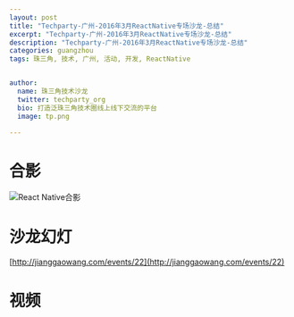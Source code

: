 ```yaml
---
layout: post
title: "Techparty-广州-2016年3月ReactNative专场沙龙-总结"
excerpt: "Techparty-广州-2016年3月ReactNative专场沙龙-总结"
description: "Techparty-广州-2016年3月ReactNative专场沙龙-总结"
categories: guangzhou
tags: 珠三角, 技术, 广州, 活动, 开发, ReactNative


author:
  name: 珠三角技术沙龙
  twitter: techparty_org
  bio: 打造泛珠三角技术圈线上线下交流的平台
  image: tp.png

---
```


# 合影

![React Native合影](http://77fktv.com1.z0.glb.clouddn.com/techparty-blog/2016/techparty_reactnavite_photo.jpg) 



# 沙龙幻灯

[http://jianggaowang.com/events/22](http://jianggaowang.com/events/22)



# 视频 

<script src='https://player.polyv.net/script/polyvplayer.min.js'></script>
<div id='plv_ce80baba82e329c9b178a3bcf1ef6fbf_c'></div>
<script>
var player = polyvObject('#plv_ce80baba82e329c9b178a3bcf1ef6fbf_c').videoPlayer({
	'width':'600',
	'height':'337',
	'vid' : 'ce80baba82e329c9b178a3bcf1ef6fbf_c'
});
</script>
